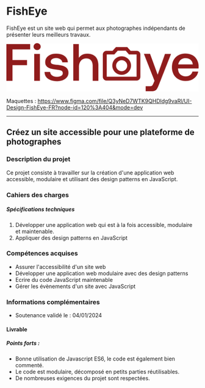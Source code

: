 # FishEye

FishEye est un site web qui permet aux photographes indépendants de présenter leurs meilleurs travaux.

![Image](assets/images/logo.png)

Maquettes : https://www.figma.com/file/Q3yNeD7WTK9QHDldg9vaRl/UI-Design-FishEye-FR?node-id=120%3A404&mode=dev

------------
## Créez un site accessible pour une plateforme de photographes

### Description du projet
Ce projet consiste à travailler sur la création d'une application web accessible, modulaire et utilisant des design patterns en JavaScript.

### Cahiers des charges
##### Spécifications techniques
1. Développer une application web qui est à la fois accessible, modulaire et maintenable.
2. Appliquer des design patterns en JavaScript 

### Compétences acquises
- Assurer l'accessibilité d'un site web
- Développer une application web modulaire avec des design patterns
- Ecrire du code JavaScript maintenable
- Gérer les évènements d'un site avec JavaScript

### Informations complémentaires
- Soutenance validé le : 04/01/2024

#### Livrable
##### Points forts :

- Bonne utilisation de Javascript ES6, le code est également bien commenté.
- Le code est modulaire, décomposé en petits parties réutilisables.
- De nombreuses exigences du projet sont respectées.